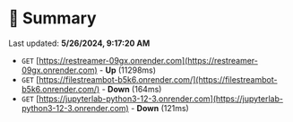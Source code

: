 # 📖 Summary
Last updated: **5/26/2024, 9:17:20 AM**

- `GET` [https://restreamer-09gx.onrender.com](https://restreamer-09gx.onrender.com) - **Up** (11298ms)
- `GET` [https://filestreambot-b5k6.onrender.com/](https://filestreambot-b5k6.onrender.com/) - **Down** (164ms)
- `GET` [https://jupyterlab-python3-12-3.onrender.com](https://jupyterlab-python3-12-3.onrender.com) - **Down** (121ms)
